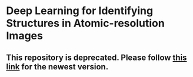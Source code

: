 # Deep Learning for Identifying Structures in Atomic-resolution Images

## This repository is deprecated. Please follow [this link](https://gitlab.com/schiotz/NeuralNetwork_HRTEM) for the newest version. 
